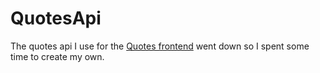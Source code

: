 # QuotesApi

The quotes api I use for the [Quotes frontend](https://rnppnr.github.io/quotes/) went down so I spent some time to create my own.
